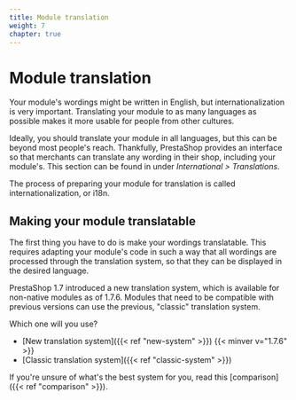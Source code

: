 ```yaml
---
title: Module translation
weight: 7
chapter: true
---
```


# Module translation

Your module's wordings might be written in English, but internationalization is very important. Translating your module to as many languages as possible makes it more usable for people from other cultures. 

Ideally, you should translate your module in all languages, but this can be beyond most people's reach. Thankfully, PrestaShop provides an interface so that merchants can translate any wording in their shop, including your module's. This section can be found in under _International > Translations_.

The process of preparing your module for translation is called internationalization, or i18n.

## Making your module translatable

The first thing you have to do is make your wordings translatable. This requires adapting your module's code in such a way that all wordings are processed through the translation system, so that they can be displayed in the desired language.

PrestaShop 1.7 introduced a new translation system, which is available for non-native modules as of 1.7.6. Modules that need to be compatible with previous versions can use the previous, "classic" translation system.

Which one will you use?

- [New translation system]({{< ref "new-system" >}}) {{< minver v="1.7.6" >}}
- [Classic translation system]({{< ref "classic-system" >}})

If you're unsure of what's the best system for you, read this [comparison]({{< ref "comparison" >}}).


